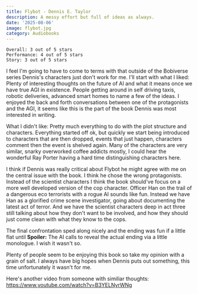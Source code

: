 ```yaml
---
title: Flybot - Dennis E. Taylor
description: A messy effort but full of ideas as always.
date: '2025-08-06'
image: flybot.jpg
category: Audiobooks
---
```


```
Overall: 3 out of 5 stars
Performance: 4 out of 5 stars
Story: 3 out of 5 stars
```

I feel I'm going to have to come to terms with that outside of the Bobiverse series Dennis's characters just don't work for me. I'll start with what I liked: Plenty of interesting thoughts on the future of AI and what it means once we have true AGI in existence. People getting around in self driving taxis, robotic deliveries, advanced smart homes to name a few of the ideas. I enjoyed the back and forth conversations between one of the protagonists and the AGI, it seems like this is the part of the book Dennis was most interested in writing.

What I didn't like: Pretty much everything to do with the plot structure and characters. Everything started off ok, but quickly we start being introduced to characters that are then dropped, events that just happen, characters comment then the event is shelved again. Many of the characters are very similar, snarky overworked coffee addicts mostly, I could hear the wonderful Ray Porter having a hard time distinguishing characters here.

I think if Dennis was really critical about Flybot he might agree with me on the central issue with the book. I think he chose the wrong protagonists. Instead of the scientist characters I think the book should've focus on a more well developed version of the cop character. Officer Han on the trail of a dangerous eco terrorists with a rogue AI sounds like fun. Instead we have Han as a glorified crime scene investigator, going about documenting the latest act of terror. And we have the scientist characters deep in act three still talking about how they don't want to be involved, and how they should just come clean with what they know to the cops. 

The final confrontation sped along nicely and the ending was fun if a little flat until **Spoiler:** The AI calls to reveal the actual ending via a little monologue. I wish it wasn't so.

Plenty of people seem to be enjoying this book so take my opinion with a grain of salt. I always have big hopes when Dennis puts out something, this time unfortunately it wasn't for me.

Here's another video from someone with similiar thoughts: https://www.youtube.com/watch?v=B3YELNyrWNg